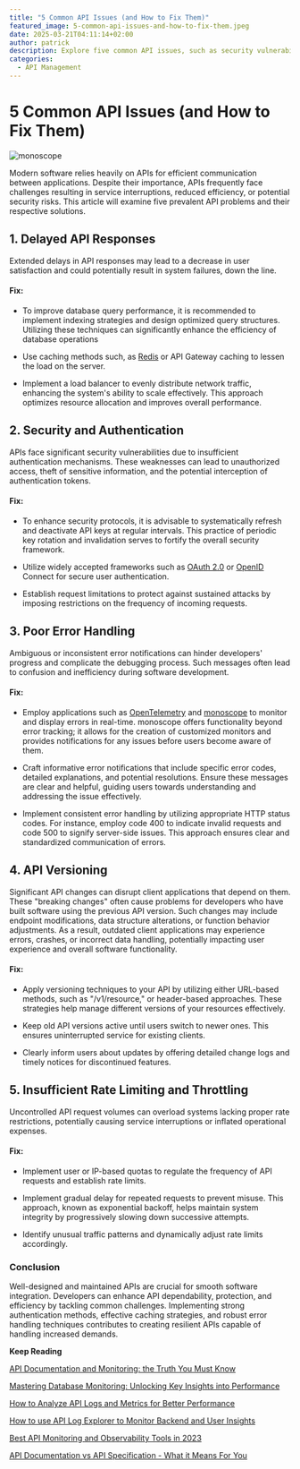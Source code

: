 ```yaml
---
title: "5 Common API Issues (and How to Fix Them)"
featured_image: 5-common-api-issues-and-how-to-fix-them.jpeg
date: 2025-03-21T04:11:14+02:00
author: patrick
description: ​Explore five common API issues, such as security vulnerabilities and documentation challenges and discover effective solutions to improve your API management strategies.
categories:
  - API Management
---
```


# 5 Common API Issues (and How to Fix Them)

![monoscope](./5-common-api-issues-and-how-to-fix-them.jpeg)

Modern software relies heavily on APIs for efficient communication between applications. Despite their importance, APIs frequently face challenges resulting in service interruptions, reduced efficiency, or potential security risks. This article will examine five prevalent API problems and their respective solutions.

## 1. Delayed API Responses 

Extended delays in API responses may lead to a decrease in user satisfaction and could potentially result in system failures, down the line. 

#### Fix:

- To improve database query performance, it is recommended to implement indexing strategies and design optimized query structures. Utilizing these techniques can significantly enhance the efficiency of database operations

- Use caching methods such, as [Redis](https://redis.io/) or API Gateway caching to lessen the load on the server.

- Implement a load balancer to evenly distribute network traffic, enhancing the system's ability to scale effectively. This approach optimizes resource allocation and improves overall performance.

## 2. Security and Authentication

APIs face significant security vulnerabilities due to insufficient authentication mechanisms. These weaknesses can lead to unauthorized access, theft of sensitive information, and the potential interception of authentication tokens.

#### Fix:

- To enhance security protocols, it is advisable to systematically refresh and deactivate API keys at regular intervals. This practice of periodic key rotation and invalidation serves to fortify the overall security framework.

- Utilize widely accepted frameworks such as [OAuth 2.0](https://auth0.com/) or [OpenID](https://openid.net/) Connect for secure user authentication.

- Establish request limitations to protect against sustained attacks by imposing restrictions on the frequency of incoming requests.

## 3. Poor Error Handling

Ambiguous or inconsistent error notifications can hinder developers' progress and complicate the debugging process. Such messages often lead to confusion and inefficiency during software development.

#### Fix:

- Employ applications such as [OpenTelemetry](https://opentelemetry.io/) and [monoscope](https://monoscope.tech/) to monitor and display errors in real-time. monoscope offers functionality beyond error tracking; it allows for the creation of customized monitors and provides notifications for any issues before users become aware of them.

- Craft informative error notifications that include specific error codes, detailed explanations, and potential resolutions. Ensure these messages are clear and helpful, guiding users towards understanding and addressing the issue effectively.

- Implement consistent error handling by utilizing appropriate HTTP status codes. For instance, employ code 400 to indicate invalid requests and code 500 to signify server-side issues. This approach ensures clear and standardized communication of errors.

## 4. API Versioning

Significant API changes can disrupt client applications that depend on them. These "breaking changes" often cause problems for developers who have built software using the previous API version. Such changes may include endpoint modifications, data structure alterations, or function behavior adjustments. As a result, outdated client applications may experience errors, crashes, or incorrect data handling, potentially impacting user experience and overall software functionality.

#### Fix:

- Apply versioning techniques to your API by utilizing either URL-based methods, such as "/v1/resource," or header-based approaches. These strategies help manage different versions of your resources effectively.

- Keep old API versions active until users switch to newer ones. This ensures uninterrupted service for existing clients.

- Clearly inform users about updates by offering detailed change logs and timely notices for discontinued features.

## 5. Insufficient Rate Limiting and Throttling

Uncontrolled API request volumes can overload systems lacking proper rate restrictions, potentially causing service interruptions or inflated operational expenses.

#### Fix:

- Implement user or IP-based quotas to regulate the frequency of API requests and establish rate limits.

- Implement gradual delay for repeated requests to prevent misuse. This approach, known as exponential backoff, helps maintain system integrity by progressively slowing down successive attempts.

- Identify unusual traffic patterns and dynamically adjust rate limits accordingly.

### Conclusion

Well-designed and maintained APIs are crucial for smooth software integration. Developers can enhance API dependability, protection, and efficiency by tackling common challenges. Implementing strong authentication methods, effective caching strategies, and robust error handling techniques contributes to creating resilient APIs capable of handling increased demands.



**Keep Reading**

[API Documentation and Monitoring: the Truth You Must Know](https://monoscope.tech/blog/api-documentation-and-observability-the-truth-you-must-know/)


[Mastering Database Monitoring: Unlocking Key Insights into Performance](https://monoscope.tech/blog/mastering-monitoring/) 

[How to Analyze API Logs and Metrics for Better Performance](https://monoscope.tech/blog/api-logs-and-metrics/)

[How to use API Log Explorer to Monitor Backend and User Insights](https://monoscope.tech/blog/api-log-explorer/)

[Best API Monitoring and Observability Tools in 2023](https://monoscope.tech/blog/best-api-monitoring-and-observability-tools/)


[API Documentation vs API Specification - What it Means For You](http://localhost:2020/blog/api-documentation-vs-api-specification/)
